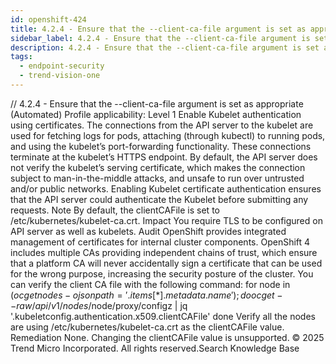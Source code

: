 ```yaml
---
id: openshift-424
title: 4.2.4 - Ensure that the --client-ca-file argument is set as appropriate (Automated)
sidebar_label: 4.2.4 - Ensure that the --client-ca-file argument is set as appropriate (Automated)
description: 4.2.4 - Ensure that the --client-ca-file argument is set as appropriate (Automated)
tags:
  - endpoint-security
  - trend-vision-one
---
```


/*<![CDATA[*/ $('#title').html($('meta[name=map-description]').attr('content')); /*]]>*/ 4.2.4 - Ensure that the --client-ca-file argument is set as appropriate (Automated) Profile applicability: Level 1 Enable Kubelet authentication using certificates. The connections from the API server to the kubelet are used for fetching logs for pods, attaching (through kubectl) to running pods, and using the kubelet’s port-forwarding functionality. These connections terminate at the kubelet’s HTTPS endpoint. By default, the API server does not verify the kubelet’s serving certificate, which makes the connection subject to man-in-the-middle attacks, and unsafe to run over untrusted and/or public networks. Enabling Kubelet certificate authentication ensures that the API server could authenticate the Kubelet before submitting any requests. Note By default, the clientCAFile is set to /etc/kubernetes/kubelet-ca.crt. Impact You require TLS to be configured on API server as well as kubelets. Audit OpenShift provides integrated management of certificates for internal cluster components. OpenShift 4 includes multiple CAs providing independent chains of trust, which ensure that a platform CA will never accidentally sign a certificate that can be used for the wrong purpose, increasing the security posture of the cluster. You can verify the client CA file with the following command: for node in $(oc get nodes -ojsonpath='{.items[*].metadata.name}'); do oc get --raw /api/v1/nodes/$node/proxy/configz | jq '.kubeletconfig.authentication.x509.clientCAFile' done Verify all the nodes are using /etc/kubernetes/kubelet-ca.crt as the clientCAFile value. Remediation None. Changing the clientCAFile value is unsupported. © 2025 Trend Micro Incorporated. All rights reserved.Search Knowledge Base